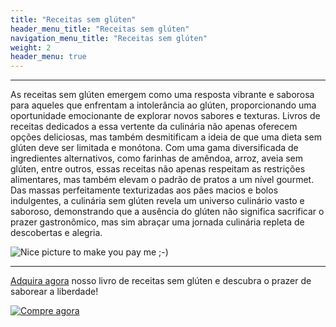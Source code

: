 ```yaml
---
title: "Receitas sem glúten"
header_menu_title: "Receitas sem glúten"
navigation_menu_title: "Receitas sem glúten"
weight: 2
header_menu: true
---
```

---

As receitas sem glúten emergem como uma resposta vibrante e saborosa para aqueles que enfrentam a intolerância ao glúten, proporcionando uma oportunidade emocionante de explorar novos sabores e texturas. Livros de receitas dedicados a essa vertente da culinária não apenas oferecem opções deliciosas, mas também desmitificam a ideia de que uma dieta sem glúten deve ser limitada e monótona. Com uma gama diversificada de ingredientes alternativos, como farinhas de amêndoa, arroz, aveia sem glúten, entre outros, essas receitas não apenas respeitam as restrições alimentares, mas também elevam o padrão de pratos a um nível gourmet. Das massas perfeitamente texturizadas aos pães macios e bolos indulgentes, a culinária sem glúten revela um universo culinário vasto e saboroso, demonstrando que a ausência do glúten não significa sacrificar o prazer gastronômico, mas sim abraçar uma jornada culinária repleta de descobertas e alegria.

![Nice picture to make you pay me ;-)](../images/selective-focus-photography-of-pasta-with-tomato-and-basil-1279330.jpg)

---
[Adquira agora](https://sun.eduzz.com/2t5yssom) nosso livro de receitas sem glúten e descubra o prazer de saborear a liberdade!

[![Compre agora](../images/botao-comprar.png)](https://sun.eduzz.com/2t5yssom)
